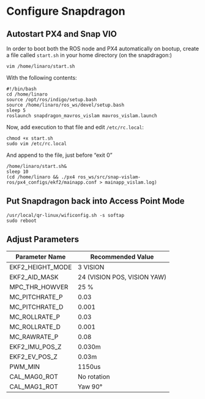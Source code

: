 # Configure Snapdragon
## Autostart PX4 and Snap VIO
In order to boot both the ROS node and PX4 automatically on bootup, create a file called `start.sh` in your home directory (on the snapdragon:)
```
vim /home/linaro/start.sh
```

With the following contents:
```
#!/bin/bash
cd /home/linaro
source /opt/ros/indigo/setup.bash
source /home/linaro/ros_ws/devel/setup.bash
sleep 5
roslaunch snapdragon_mavros_vislam mavros_vislam.launch
```
	
Now, add execution to that file and edit `/etc/rc.local`:
```
chmod +x start.sh
sudo vim /etc/rc.local
```

And append to the file, just before “exit 0”
```
/home/linaro/start.sh&
sleep 10
(cd /home/linaro && ./px4 ros_ws/src/snap-vislam-ros/px4_configs/ekf2/mainapp.conf > mainapp_vislam.log)
```

## Put Snapdragon back into Access Point Mode
```
/usr/local/qr-linux/wificonfig.sh -s softap
sudo reboot
```

## Adjust Parameters

| Parameter Name    | Recommended Value           |
|-------------------|-----------------------------|
| EKF2_HEIGHT_MODE  | 3   VISION                  |
| EKF2_AID_MASK     | 24 (VISION POS, VISION YAW) |
| MPC_THR_HOWVER    | 25 %               	  |
| MC_PITCHRATE_P    | 0.03                 	  |
| MC_PITCHRATE_D    | 0.001                 	  |
| MC_ROLLRATE_P     | 0.03                 	  |
| MC_ROLLRATE_D     | 0.001              	  |
| MC_RAWRATE_P      | 0.08                        |
| EKF2_IMU_POS_Z    | 0.030m    		  |
| EKF2_EV_POS_Z     | 0.03m			  |
| PWM_MIN	    | 1150us			  |
| CAL_MAG0_ROT	    | No rotation		  |
| CAL_MAG1_ROT	    | Yaw 90°			  |








